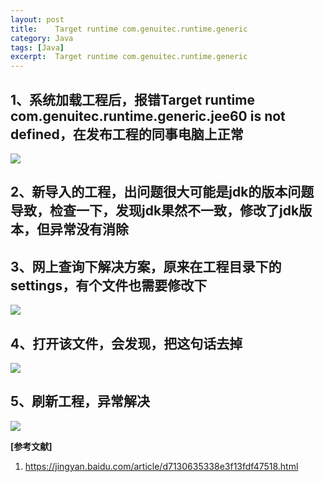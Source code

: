 ```yaml
---
layout: post
title:    Target runtime com.genuitec.runtime.generic  
category: Java
tags: [Java]
excerpt:  Target runtime com.genuitec.runtime.generic
---
```


## 1、系统加载工程后，报错Target runtime com.genuitec.runtime.generic.jee60 is not defined，在发布工程的同事电脑上正常 ##

![](http://www.nangongyibin.com/assets/images/jee1.png)

## 2、新导入的工程，出问题很大可能是jdk的版本问题导致，检查一下，发现jdk果然不一致，修改了jdk版本，但异常没有消除 ##


## 3、网上查询下解决方案，原来在工程目录下的settings，有个文件也需要修改下 ##

![](http://www.nangongyibin.com/assets/images/jee2.png)

## 4、打开该文件，会发现<runtime name="com.genuitec.runtime.generic.jee60" />，把这句话去掉 ##

![](http://www.nangongyibin.com/assets/images/jee3.png)

## 5、刷新工程，异常解决 ##


![](http://www.nangongyibin.com/assets/images/jee4.png)

**[参考文献]**

1. <https://jingyan.baidu.com/article/d7130635338e3f13fdf47518.html>



